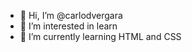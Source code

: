 - 👋 Hi, I’m @carlodvergara
- 👀 I’m interested in learn
- 🌱 I’m currently learning HTML and CSS

<!---
carlodvergara/carlodvergara is a ✨ special ✨ repository because its `README.md` (this file) appears on your GitHub profile.
You can click the Preview link to take a look at your changes.
--->
